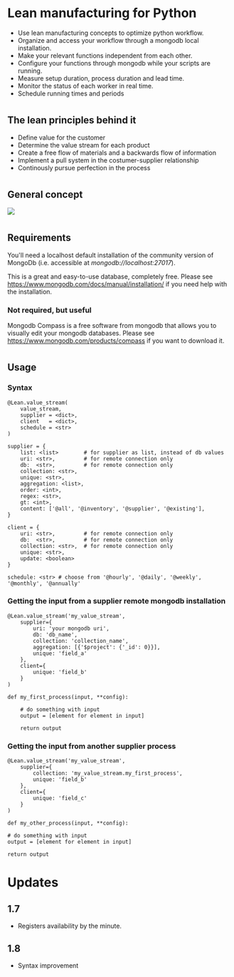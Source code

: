 # Lean manufacturing for Python
* Use lean manufacturing concepts to optimize python workflow. 
* Organize and access your workflow through a mongodb local installation.
* Make your relevant functions independent from each other.
* Configure your functions through mongodb while your scripts are running.
* Measure setup duration, process duration and lead time.
* Monitor the status of each worker in real time.
* Schedule running times and periods

#
## The lean principles behind it
* Define value for the customer
* Determine the value stream for each product
* Create a free flow of materials and a backwards flow of information
* Implement a pull system in the costumer-supplier relationship
* Continously pursue perfection in the process

#
## General concept
![](https://github.com/justicasimples/public/raw/263c22f95d701413fe6c271b8fb0b0bfa750049c/ValueStream.png)

#
## Requirements

You'll need a localhost default installation of the community version of MongoDb (i.e. accessible at *mongodb://localhost:27017*).

This is a great and easy-to-use database, completely free. Please see https://www.mongodb.com/docs/manual/installation/ if you need help with the installation.

### Not required, but useful

Mongodb Compass is a free software from mongodb that allows you to visually edit your mongodb databases. Please see https://www.mongodb.com/products/compass if you want to download it.

#
## Usage
### Syntax

    @Lean.value_stream(
        value_stream,
        supplier = <dict>,
        client   = <dict>,
        schedule = <str>
    )

    supplier = {
        list: <list>        # for supplier as list, instead of db values
        uri: <str>,         # for remote connection only
        db:  <str>,         # for remote connection only
        collection: <str>,
        unique: <str>,
        aggregation: <list>,
        order: <int>,
        regex: <str>,
        gt: <int>,
        content: ['@all', '@inventory', '@supplier', '@existing'],
    }

    client = {
        uri: <str>,         # for remote connection only
        db:  <str>,         # for remote connection only
        collection: <str>,  # for remote connection only
        unique: <str>,
        update: <boolean>
    }

    schedule: <str> # choose from '@hourly', '@daily', '@weekly', '@monthly', '@annually'

### Getting the input from a supplier remote mongodb installation

    @Lean.value_stream('my_value_stream',
        supplier={
            uri: 'your mongodb uri',
            db: 'db_name',
            collection: 'collection_name',
            aggregation: [{'$project': {'_id': 0}}],
            unique: 'field_a'
        },
        client={
            unique: 'field_b'
        }
    )

    def my_first_process(input, **config):
        
        # do something with input
        output = [element for element in input]

        return output


### Getting the input from another supplier process
    @Lean.value_stream('my_value_stream',
        supplier={
            collection: 'my_value_stream.my_first_process',
            unique: 'field_b'
        },
        client={
            unique: 'field_c'
        }
    )

    def my_other_process(input, **config):
    
    # do something with input
    output = [element for element in input]

    return output

# Updates
## 1.7
- Registers availability by the minute.

## 1.8
- Syntax improvement